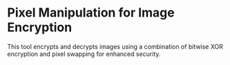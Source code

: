  # **Pixel Manipulation for Image Encryption**

 This tool encrypts and decrypts images using a combination of bitwise XOR encryption and pixel swapping for enhanced security.





